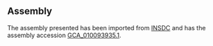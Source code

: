 
Assembly
--------

The assembly presented has been imported from 
[INSDC](http://www.insdc.org) and has the assembly accession
[GCA\_010093935.1](http://www.ebi.ac.uk/ena/data/view/GCA_010093935.1).

